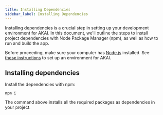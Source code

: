 ```yaml
---
title: Installing Dependencies
sidebar_label: Installing Dependencies
---
```


<head>
  <title>How to Install The Project Dependencies</title>
  <meta name="description" content="your meta content goes here" />
</head>

Installing dependencies is a crucial step in setting up your development environment for AKAI. In this document, we'll outline the steps to install project dependencies with Node Package Manager (npm), as well as how to run and build the app.

Before proceeding, make sure your computer has [Node.js](../reference/glossary.md#node) installed. See [these instructions](environment.md) to set up an environment for AKAI.

## Installing dependencies

Install the dependencies with npm:

```shell
npm i
```
The command above installs all the required packages as dependencies in your project.


